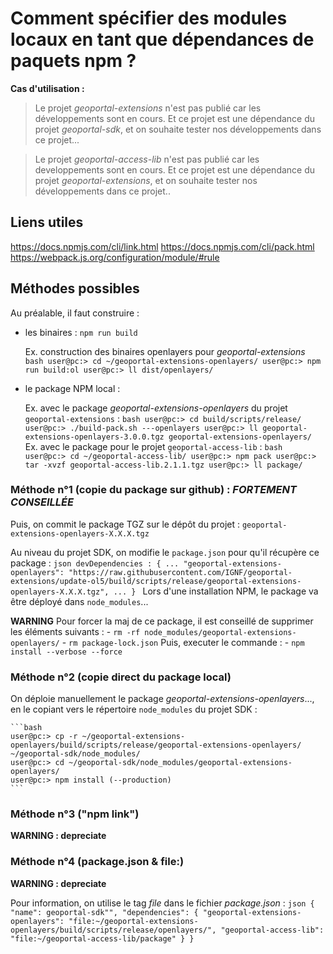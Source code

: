 # Comment spécifier des modules locaux en tant que dépendances de paquets npm ?

**Cas d'utilisation :**

> Le projet *geoportal-extensions* n'est pas publié car les développements
sont en cours. Et ce projet est une dépendance du projet *geoportal-sdk*, et on
souhaite tester nos développements dans ce projet...

> Le projet *geoportal-access-lib* n'est pas publié car les developpements
sont en cours. Et ce projet est une dépendance du projet *geoportal-extensions*, et on
souhaite tester nos développements dans ce projet..

## Liens utiles

https://docs.npmjs.com/cli/link.html
https://docs.npmjs.com/cli/pack.html
https://webpack.js.org/configuration/module/#rule

## Méthodes possibles

Au préalable, il faut construire :

* les binaires :
    `npm run build`

    Ex. construction des binaires openlayers pour *geoportal-extensions*
        ```bash
        user@pc:> cd ~/geoportal-extensions-openlayers/
        user@pc:> npm run build:ol
        user@pc:> ll dist/openlayers/
        ```

* le package NPM local :

    Ex. avec le package *geoportal-extensions-openlayers* du projet `geoportal-extensions` :
        ```bash
        user@pc:> cd build/scripts/release/
        user@pc:> ./build-pack.sh ---openlayers
        user@pc:> ll
        geoportal-extensions-openlayers-3.0.0.tgz
        geoportal-extensions-openlayers/
        ```
    Ex. avec le package pour le projet `geoportal-access-lib` :
        ```bash
        user@pc:> cd ~/geoportal-access-lib/
        user@pc:> npm pack
        user@pc:> tar -xvzf geoportal-access-lib.2.1.1.tgz
        user@pc:> ll
        package/
        ```

### Méthode n°1 (copie du package sur github) : *FORTEMENT CONSEILLÉE*

Puis, on commit le package TGZ sur le dépôt du projet :
    `geoportal-extensions-openlayers-X.X.X.tgz`

Au niveau du projet SDK, on modifie le `package.json` pour qu'il récupère ce package :
    ```json
    devDependencies : {
        ...
        "geoportal-extensions-openlayers": "https://raw.githubusercontent.com/IGNF/geoportal-extensions/update-ol5/build/scripts/release/geoportal-extensions-openlayers-X.X.X.tgz",
        ...
    }
    ```
Lors d'une installation NPM, le package va être déployé dans `node_modules`...

**WARNING**
    Pour forcer la maj de ce package, il est conseillé de supprimer les éléments suivants :
    - `rm -rf node_modules/geoportal-extensions-openlayers/`
    - `rm package-lock.json`
    Puis, executer le commande :
    - `npm install --verbose --force`

### Méthode n°2 (copie direct du package local)

On déploie manuellement le package *geoportal-extensions-openlayers*..., en le copiant vers le répertoire `node_modules` du projet SDK :

    ```bash
    user@pc:> cp -r ~/geoportal-extensions-openlayers/build/scripts/release/geoportal-extensions-openlayers/ ~/geoportal-sdk/node_modules/
    user@pc:> cd ~/geoportal-sdk/node_modules/geoportal-extensions-openlayers/
    user@pc:> npm install (--production)
    ```

### Méthode n°3 ("npm link")

**WARNING : depreciate**

### Méthode n°4 (package.json & file:)

**WARNING : depreciate**

Pour information,
on utilise le tag *file* dans le fichier *package.json* :
    ```json
    {
      "name": geoportal-sdk"",
      "dependencies": {
        "geoportal-extensions-openlayers": "file:~/geoportal-extensions-openlayers/build/scripts/release/openlayers/",
        "geoportal-access-lib": "file:~/geoportal-access-lib/package"
      }
    }
    ```
